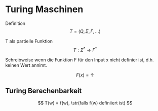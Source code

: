 # Turing Maschinen

Definition
$$
T = (Q, \Sigma, \Gamma, ...)
$$

T als partielle Funktion
$$
T : \Sigma^* \rightarrow \Gamma^*
$$

Schreibweise wenn die Funktion F für den Input x nicht definier ist, d.h. keinen Wert annimt.

$$
F(x) = \uparrow
$$


## Turing Berechenbarkeit
$$
T(w) = f(w), \str(falls f(w) definiiert ist)
$$